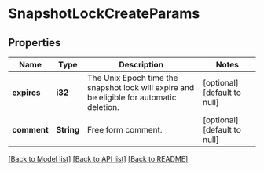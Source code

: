 # SnapshotLockCreateParams

## Properties
Name | Type | Description | Notes
------------ | ------------- | ------------- | -------------
**expires** | **i32** | The Unix Epoch time the snapshot lock will expire and be eligible for automatic deletion. | [optional] [default to null]
**comment** | **String** | Free form comment. | [optional] [default to null]

[[Back to Model list]](../README.md#documentation-for-models) [[Back to API list]](../README.md#documentation-for-api-endpoints) [[Back to README]](../README.md)


